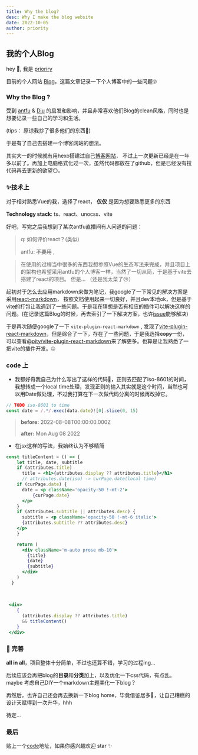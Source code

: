 ```yaml
---
title: Why the blog?
desc: Why I make the blog website
date: 2022-10-05
author: priority
---
```


## 我的个人Blog

hey 🤣, 我是 [prioriry](https://github.com/priority3)

目前的个人网站 [Blog](https://priority-me.netlify.app/)，这篇文章记录一下个人博客中的一些问题🙄

### Why the Blog ?
受到 [antfu](https://github.com/antfu) & [Diu](https://github.com/ddiu8081) 的启发和影响，并且非常喜欢他们Blog的clean风格，同时也是想要记录一些自己的学习和生活。

(tips： 原谅我抄了很多他们的东西🤣) 

于是有了自己去搭建一个博客网站的想法。

其实大一的时候就有用hexo搭建过自己[博客网站](https://priority3.github.io/)， 不过上一次更新已经是在一年多以前了。再加上电脑格式化过一次，虽然代码都放在了github，但是已经没有拉代码再去更新的欲望😶。

### ✨技术上

对于相对熟悉Vue的我，选择了react， **仅仅** 是因为想要熟悉更多的东西

**Technology stack**: ts、react、unocss、vite

好吧，写完之后我想到了某次antfu直播间有人问道的问题：
> q: 如何评价react？(类似) 
> 
> antfu: ~~不要用~~ ,

> 在使用的过程当中很多的东西我想参照Vue的生态写法来完成，并且项目上的架构也希望采用antfu的个人博客一样，当然了一切从简，于是基于vite去搭建了react的项目。 但是... （还是我太菜了😢）

起初对于怎么去应用markdown来做为笔记，我google了一下常见的解决方案是采用[react-markdown](https://github.com/remarkjs/react-markdown)， 按照文档使用起来一切良好，并且dev本地ok，但是基于vite的打包让我遇到了一些问题。于是我在猜想是否有相应的插件可以解决这样的问题。(在记录这篇Blog的时候，再去索引了一下解决方案，也许[issue](https://github.com/vitejs/vite/issues/3592)能够解决)

于是再次随便google了一下 `vite-plugin-react-markdown` , 发现了[vite-plugin-react-markdown](https://github.com/geekris1/vite-plugin-react-markdown)，但是综合了一下，存在了一些问题，于是我选择~~copy~~一份，可以查看[@pity/vite-plugin-react-markdown](https://github.com/priority3/vite-plugin-react-markdown)来了解更多。也算是让我熟悉了一把vite的插件开发。🤐


### code 上
* 我都好奇我自己为什么写出了这样的代码🤣，正则去匹配了iso-8601的时间，我想转成一个local time处理，发现正则的输入其实就是这个时间，当然也可以用Date做处理，不过我打算在下一次做代码分离的时候再改掉它。
```js
// TODO iso-8601 to time
const date = /.*/.exec(data.date)![0].slice(0, 15)
```

> **before:** 2022-08-08T00:00:00.000Z
> 
> **after:** Mon Aug 08 2022

* 在jsx这样的写法，我始终认为不够精简 

```jsx
const titleContent = () => {
    let title, date, subtitle
    if (attributes.title)
      title = <h1>{attributes.display ?? attributes.title}</h1>
      // attributes.date(iso) -> curPage.date(local time)
    if (curPage.date) {
      date = <p className='opacity-50 !-mt-2'>
          {curPage.date}
      </p>
    }
    if (attributes.subtitle || attributes.desc) {
      subtitle = <p className='opacity-50 !-mt-6 italic'>
      {attributes.subtitle ?? attributes.desc}
    </p>
    }

    return (
      <div className='m-auto prose mb-10'>
        {title}
        {date}
        {subtitle}
      </div>
    )
  }
  
  
  
 <div>
    {
      (attributes.display ?? attributes.title)
      && titleContent()
    }
 </div>
```

### 📝 完善

**all in all**，项目整体十分简单，不过也还算不错，学习的过程ing...

后续应该会再把blog的**目录**和**分类**加上，以及优化一下css代码，有点乱。
maybe 考虑自己DIY一个markdown主题美化一下blog？

再然后，也许自己还会再去换新一下blog home，毕竟借鉴居多🤣，让自己糟糕的设计天赋得到一次升华，hhh

待定...

### 最后

贴上一个[code](https://github.com/priority3/priority.me)地址，如果你感兴趣欢迎 star ✨


